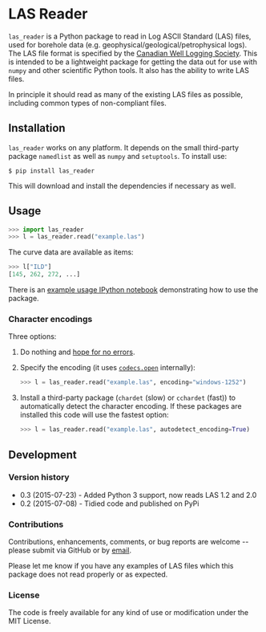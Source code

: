 # LAS Reader

``las_reader`` is a Python package to read in Log ASCII Standard (LAS) files, used for borehole data (e.g. geophysical/geological/petrophysical logs). The LAS file format is specified by the [Canadian Well Logging Society](http://www.cwls.org/las/). This is intended to be a lightweight package for getting the data out for use with ``numpy`` and other scientific Python tools. It also has the ability to write LAS files.

In principle it should read as many of the existing LAS files as possible, including common types of non-compliant files. 

## Installation

``las_reader`` works on any platform. It depends on the small third-party package ``namedlist`` as well as ``numpy`` and ``setuptools``. To install use:

    $ pip install las_reader

This will download and install the dependencies if necessary as well.

## Usage

```python
>>> import las_reader
>>> l = las_reader.read("example.las")
```

The curve data are available as items:

```python
>>> l["ILD"]
[145, 262, 272, ...]
```

There is an [example usage IPython notebook](http://nbviewer.ipython.org/github/kinverarity1/las-reader/blob/master/docs/Example%20usage.ipynb) demonstrating how to use the package.

### Character encodings

Three options:

1. Do nothing and [hope for no errors](https://docs.python.org/2.7/howto/unicode.html#encodings).

2. Specify the encoding (it uses [``codecs.open``](https://docs.python.org/2/library/codecs.html#standard-encodings) internally):

   ```python
   >>> l = las_reader.read("example.las", encoding="windows-1252")
   ```

3. Install a third-party package (``chardet`` (slow) or ``cchardet`` (fast)) to automatically detect the character encoding. If these packages are installed this code will use the fastest option:
   
   ```python
   >>> l = las_reader.read("example.las", autodetect_encoding=True)
   ```

## Development

### Version history

  - 0.3 (2015-07-23) - Added Python 3 support, now reads LAS 1.2 and 2.0
  - 0.2 (2015-07-08) - Tidied code and published on PyPi

### Contributions

Contributions, enhancements, comments, or bug reports are welcome -- please submit via GitHub or by [email](kinverarity@hotmail.com).

Please let me know if you have any examples of LAS files which this package does not read properly or as expected.

### License

The code is freely available for any kind of use or modification under the MIT License.
